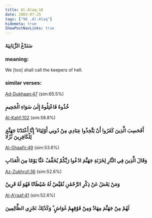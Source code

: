 ```yaml
---
title: Al-Alaq:18
date: 2003-07-25
tags: ["96 .Al-Alaq"]
hidemeta: true 
ShowPostNavLinks: true 
---
```

### سَنَدْعُ الزَّبَانِيَةَ
### meaning: 
We [too] shall call the keepers of hell.
### similar verses: 

[Ad-Dukhaan:47](/44/47) (sim:65.5%)

### خُذُوهُ فَاعْتِلُوهُ إِلَىٰ سَوَاءِ الْجَحِيمِ

[Al-Kahf:102](/18/102) (sim:58.8%)

### أَفَحَسِبَ الَّذِينَ كَفَرُوا أَنْ يَتَّخِذُوا عِبَادِي مِنْ دُونِي أَوْلِيَاءَ ۚ إِنَّا أَعْتَدْنَا جَهَنَّمَ لِلْكَافِرِينَ نُزُلًا

[Al-Ghaafir:49](/40/49) (sim:53.6%)

### وَقَالَ الَّذِينَ فِي النَّارِ لِخَزَنَةِ جَهَنَّمَ ادْعُوا رَبَّكُمْ يُخَفِّفْ عَنَّا يَوْمًا مِنَ الْعَذَابِ

[Az-Zukhruf:36](/43/36) (sim:52.6%)

### وَمَنْ يَعْشُ عَنْ ذِكْرِ الرَّحْمَٰنِ نُقَيِّضْ لَهُ شَيْطَانًا فَهُوَ لَهُ قَرِينٌ

[Al-A'raaf:41](/7/41) (sim:52.6%)

### لَهُمْ مِنْ جَهَنَّمَ مِهَادٌ وَمِنْ فَوْقِهِمْ غَوَاشٍ ۚ وَكَذَٰلِكَ نَجْزِي الظَّالِمِينَ
